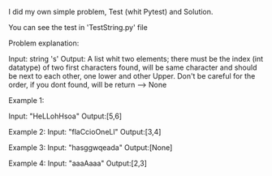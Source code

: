 I did my own simple problem, Test (whit Pytest) and Solution.

You can see the test in 'TestString.py' file

Problem explanation:

Input: string 's'
Output: A list whit two elements; there must be the index (int datatype) of two first characters found, will be same character and should be next to each other, one lower and other Upper. Don't be careful for the order, if you dont found, will be return --> None

Example 1:

Input: "HeLLohHsoa"
Output:[5,6]

Example 2:
Input: "flaCcioOneLl"
Output:[3,4]


Example 3:
Input: "hasggwqeada"
Output:[None]


Example 4:
Input: "aaaAaaa"
Output:[2,3]

